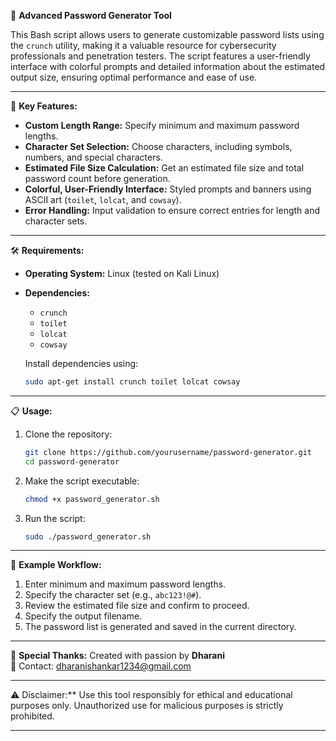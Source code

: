 🔐 **Advanced Password Generator Tool**

This Bash script allows users to generate customizable password lists using the `crunch` utility, making it a valuable resource for cybersecurity professionals and penetration testers. The script features a user-friendly interface with colorful prompts and detailed information about the estimated output size, ensuring optimal performance and ease of use.

---
 🚀 **Key Features:**

- **Custom Length Range:** Specify minimum and maximum password lengths.
- **Character Set Selection:** Choose characters, including symbols, numbers, and special characters.
- **Estimated File Size Calculation:** Get an estimated file size and total password count before generation.
- **Colorful, User-Friendly Interface:** Styled prompts and banners using ASCII art (`toilet`, `lolcat`, and `cowsay`).
- **Error Handling:** Input validation to ensure correct entries for length and character sets.

---
 🛠️ **Requirements:**

- **Operating System:** Linux (tested on Kali Linux)
- **Dependencies:** 
  - `crunch` 
  - `toilet` 
  - `lolcat` 
  - `cowsay`
  
  Install dependencies using:
  ```bash
  sudo apt-get install crunch toilet lolcat cowsay
  ```

---
📋 **Usage:**

1. Clone the repository:
   ```bash
   git clone https://github.com/yourusername/password-generator.git
   cd password-generator
   ```

2. Make the script executable:
   ```bash
   chmod +x password_generator.sh
   ```

3. Run the script:
   ```bash
   sudo ./password_generator.sh
   ```

---
🧪 **Example Workflow:**

1. Enter minimum and maximum password lengths.
2. Specify the character set (e.g., `abc123!@#`).
3. Review the estimated file size and confirm to proceed.
4. Specify the output filename.
5. The password list is generated and saved in the current directory.

---
 🎨 **Special Thanks:**
Created with passion by **Dharani**  
🔗 Contact: dharanishankar1234@gmail.com

---
⚠️ Disclaimer:** Use this tool responsibly for ethical and educational purposes only. Unauthorized use for malicious purposes is strictly prohibited.

---


